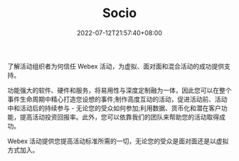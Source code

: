 ﻿---
weight: 
title: "Socio"
description: "Webex Events，前身为Social，是一款一体式事件管理软件，可为虚拟、面对面和混合事件提供更好的结果。Webex Events, formerly Socio, is all-in-one event management software that powers better results for virtual, in-person, and hybrid events."
date: 2022-07-12T21:57:40+08:00
lastmod: 2022-07-12T16:45:40+08:00
draft: false
authors: ["june"]
featuredImage: "438.png"
link: "https://socio.events/"
tags: ["Socio","虚拟活动"]
categories: ["navigation"]
navigation: ["虚拟活动"]
lightgallery: true
toc: true
pinned: false
recommend: false
recommend1: false
---
了解活动组织者为何信任 Webex 活动，为虚拟、面对面和混合活动的成功提供支持。

功能强大的软件、硬件和服务，将易用性与深度定制融为一体，因此您可以在整个事件生命周期中精心打造您设想的事件;制作高度互动的活动，促进活动前、活动中和活动后的持续参与 - 无论您的受众如何参加;利用数据、货币化和潜在客户功能，提高活动投资回报率。此外，您可以依靠我们的团队来帮助您的活动取得成功。

Webex 活动提供您提高活动标准所需的一切，无论您的受众是面对面还是以虚拟方式加入。